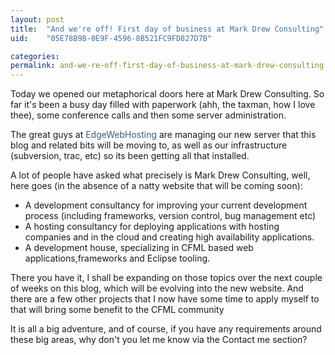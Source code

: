 ```yaml
---
layout: post
title:  "And we're off! First day of business at Mark Drew Consulting"
uid:	"05E78B9B-0E9F-4596-8B521FC9FD827D7B"

categories: 
permalink: and-we-re-off-first-day-of-business-at-mark-drew-consulting
---
```

<p>Today we opened our metaphorical doors here at Mark Drew Consulting. So far it's been a busy day filled with paperwork (ahh, the taxman, how I love thee), some conference calls and then some server administration.</p>
<p>The great guys at <a style="text-decoration: none; color: #3b5d77;" title="Edge Web Hosting - Managed ColdFusion Hosting, Managed Dedicated Servers" href="http://www.edgewebhosting.com/">EdgeWebHosting</a> are managing our new server that this blog and related bits will be moving to, as well as our infrastructure (subversion, trac, etc) so its been getting all that installed.</p>
<p>A lot of people have asked what precisely is Mark Drew Consulting, well, here goes (in the absence of a natty website that will be coming soon):</p>
<ul>
<li style="list-style-image: url(/blog/skins/nautica05/assets/images/bg/submenu1.gif);">A development consultancy for improving your current development process (including frameworks, version control, bug management etc)</li>
<li style="list-style-image: url(/blog/skins/nautica05/assets/images/bg/submenu1.gif);">A hosting consultancy for deploying applications with hosting companies and in the cloud and creating high availability applications.</li>
<li style="list-style-image: url(/blog/skins/nautica05/assets/images/bg/submenu1.gif);">A development house, specializing in CFML based web applications,frameworks and Eclipse tooling.</li>
</ul>
<p>There you have it, I shall be expanding on those topics over the next couple of weeks on this blog, which will be evolving into the new website. And there are a few other projects that I now have some time to apply myself to that will bring some benefit to the CFML community</p>
<p>It is all a big adventure, and of course, if you have any requirements around these big areas, why don't you let me know via the Contact me section?</p>